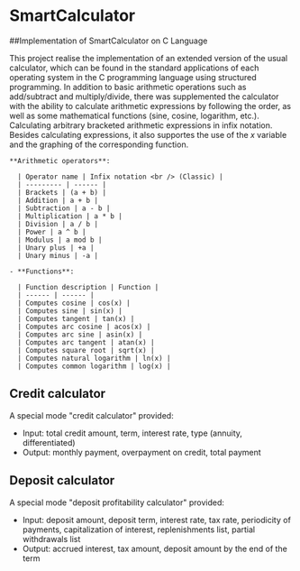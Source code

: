 # SmartCalculator

##Implementation of SmartCalculator on C Language

This project realise the implementation of an extended version of the usual calculator, which can be found in the standard applications of each operating system in the C programming language using structured programming. In addition to basic arithmetic operations such as add/subtract and multiply/divide, there was supplemented the calculator with the ability to calculate arithmetic expressions by following the order, as well as some mathematical functions (sine, cosine, logarithm, etc.). Calculating arbitrary bracketed arithmetic expressions in infix notation. Besides calculating expressions, it also supportes the use of the _x_ variable and the graphing of the corresponding function.

    **Arithmetic operators**:

      | Operator name | Infix notation <br /> (Classic) | 
      | --------- | ------ |
      | Brackets | (a + b) |
      | Addition | a + b |
      | Subtraction | a - b |
      | Multiplication | a * b |
      | Division | a / b |
      | Power | a ^ b |
      | Modulus | a mod b |
      | Unary plus | +a |
      | Unary minus | -a |

    - **Functions**:
  
      | Function description | Function |
      | ------ | ------ |
      | Computes cosine | cos(x) |
      | Computes sine | sin(x) |
      | Computes tangent | tan(x) |
      | Computes arc cosine | acos(x) |
      | Computes arc sine | asin(x) |
      | Computes arc tangent | atan(x) |
      | Computes square root | sqrt(x) |
      | Computes natural logarithm | ln(x) |
      | Computes common logarithm | log(x) |


## Credit calculator

A special mode "credit calculator" provided:
- Input: total credit amount, term, interest rate, type (annuity, differentiated)
- Output: monthly payment, overpayment on credit, total payment


## Deposit calculator

A special mode "deposit profitability calculator" provided:
- Input: deposit amount, deposit term, interest rate, tax rate, periodicity of payments, capitalization of interest, replenishments list, partial withdrawals list
- Output: accrued interest, tax amount, deposit amount by the end of the term

